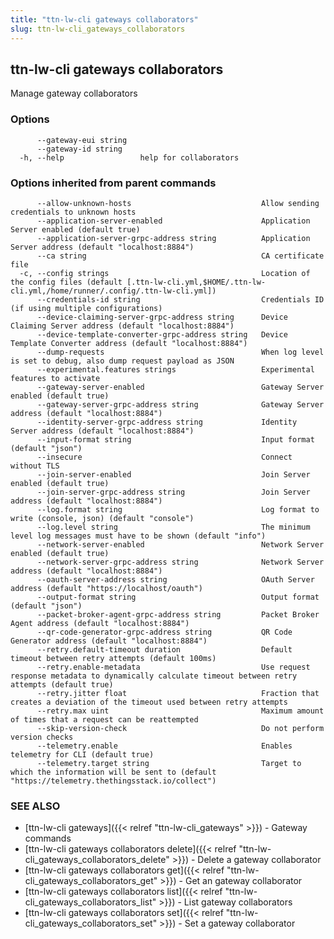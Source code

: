 ```yaml
---
title: "ttn-lw-cli gateways collaborators"
slug: ttn-lw-cli_gateways_collaborators
---
```


## ttn-lw-cli gateways collaborators

Manage gateway collaborators

### Options

```
      --gateway-eui string   
      --gateway-id string    
  -h, --help                 help for collaborators
```

### Options inherited from parent commands

```
      --allow-unknown-hosts                             Allow sending credentials to unknown hosts
      --application-server-enabled                      Application Server enabled (default true)
      --application-server-grpc-address string          Application Server address (default "localhost:8884")
      --ca string                                       CA certificate file
  -c, --config strings                                  Location of the config files (default [.ttn-lw-cli.yml,$HOME/.ttn-lw-cli.yml,/home/runner/.config/.ttn-lw-cli.yml])
      --credentials-id string                           Credentials ID (if using multiple configurations)
      --device-claiming-server-grpc-address string      Device Claiming Server address (default "localhost:8884")
      --device-template-converter-grpc-address string   Device Template Converter address (default "localhost:8884")
      --dump-requests                                   When log level is set to debug, also dump request payload as JSON
      --experimental.features strings                   Experimental features to activate
      --gateway-server-enabled                          Gateway Server enabled (default true)
      --gateway-server-grpc-address string              Gateway Server address (default "localhost:8884")
      --identity-server-grpc-address string             Identity Server address (default "localhost:8884")
      --input-format string                             Input format (default "json")
      --insecure                                        Connect without TLS
      --join-server-enabled                             Join Server enabled (default true)
      --join-server-grpc-address string                 Join Server address (default "localhost:8884")
      --log.format string                               Log format to write (console, json) (default "console")
      --log.level string                                The minimum level log messages must have to be shown (default "info")
      --network-server-enabled                          Network Server enabled (default true)
      --network-server-grpc-address string              Network Server address (default "localhost:8884")
      --oauth-server-address string                     OAuth Server address (default "https://localhost/oauth")
      --output-format string                            Output format (default "json")
      --packet-broker-agent-grpc-address string         Packet Broker Agent address (default "localhost:8884")
      --qr-code-generator-grpc-address string           QR Code Generator address (default "localhost:8884")
      --retry.default-timeout duration                  Default timeout between retry attempts (default 100ms)
      --retry.enable-metadata                           Use request response metadata to dynamically calculate timeout between retry attempts (default true)
      --retry.jitter float                              Fraction that creates a deviation of the timeout used between retry attempts
      --retry.max uint                                  Maximum amount of times that a request can be reattempted
      --skip-version-check                              Do not perform version checks
      --telemetry.enable                                Enables telemetry for CLI (default true)
      --telemetry.target string                         Target to which the information will be sent to (default "https://telemetry.thethingsstack.io/collect")
```

### SEE ALSO

* [ttn-lw-cli gateways]({{< relref "ttn-lw-cli_gateways" >}})	 - Gateway commands
* [ttn-lw-cli gateways collaborators delete]({{< relref "ttn-lw-cli_gateways_collaborators_delete" >}})	 - Delete a gateway collaborator
* [ttn-lw-cli gateways collaborators get]({{< relref "ttn-lw-cli_gateways_collaborators_get" >}})	 - Get an gateway collaborator
* [ttn-lw-cli gateways collaborators list]({{< relref "ttn-lw-cli_gateways_collaborators_list" >}})	 - List gateway collaborators
* [ttn-lw-cli gateways collaborators set]({{< relref "ttn-lw-cli_gateways_collaborators_set" >}})	 - Set a gateway collaborator

